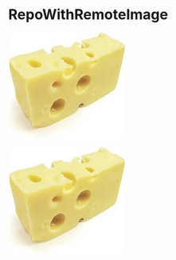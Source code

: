 # RepoWithRemoteImage
![Cheese](.idea/azure/cheeseImage.jpeg)



![RemoteImage](https://github.com/margaritalm/RepoWithRemoteImage/blob/main/.idea/azure/cheeseImage.jpeg)
